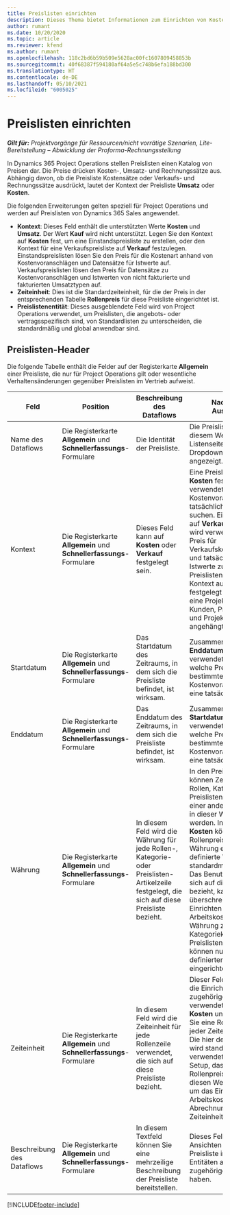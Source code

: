 ```yaml
---
title: Preislisten einrichten
description: Dieses Thema bietet Informationen zum Einrichten von Kosten- und Verkaufspreislisten.
author: rumant
ms.date: 10/20/2020
ms.topic: article
ms.reviewer: kfend
ms.author: rumant
ms.openlocfilehash: 118c2bd6b59b509e5628ac00fc1607809458853b
ms.sourcegitcommit: 40f68387f594180af64a5e5c748b6efa188bd300
ms.translationtype: HT
ms.contentlocale: de-DE
ms.lasthandoff: 05/10/2021
ms.locfileid: "6005025"
---
```

# <a name="set-up-price-lists"></a>Preislisten einrichten

_**Gilt für:** Projektvorgänge für Ressourcen/nicht vorrätige Szenarien, Lite-Bereitstellung – Abwicklung der Proforma-Rechnungsstellung_

In Dynamics 365 Project Operations stellen Preislisten einen Katalog von Preisen dar. Die Preise drücken Kosten-, Umsatz- und Rechnungssätze aus. Abhängig davon, ob die Preisliste Kostensätze oder Verkaufs- und Rechnungssätze ausdrückt, lautet der Kontext der Preisliste **Umsatz** oder **Kosten**.

Die folgenden Erweiterungen gelten speziell für Project Operations und werden auf Preislisten von Dynamics 365 Sales angewendet.

- **Kontext**: Dieses Feld enthält die unterstützten Werte **Kosten** und **Umsatz**. Der Wert **Kauf** wird nicht unterstützt. Legen Sie den Kontext auf **Kosten** fest, um eine Einstandspreisliste zu erstellen, oder den Kontext für eine Verkaufspreisliste auf **Verkauf** festzulegen. Einstandspreislisten lösen Sie den Preis für die Kostenart anhand von Kostenvoranschlägen und Datensätze für Istwerte auf. Verkaufspreislisten lösen den Preis für Datensätze zu Kostenvoranschlägen und Istwerten von nicht fakturierte und fakturierten Umsatztypen auf.
- **Zeiteinheit**: Dies ist die Standardzeiteinheit, für die der Preis in der entsprechenden Tabelle **Rollenpreis** für diese Preisliste eingerichtet ist.
- **Preislistenentität**: Dieses ausgeblendete Feld wird von Project Operations verwendet, um Preislisten, die angebots- oder vertragsspezifisch sind, von Standardlisten zu unterscheiden, die standardmäßig und global anwendbar sind.

## <a name="price-list-header"></a>Preislisten-Header

Die folgende Tabelle enthält die Felder auf der Registerkarte **Allgemein** einer Preisliste, die nur für Project Operations gilt oder wesentliche Verhaltensänderungen gegenüber Preislisten im Vertrieb aufweist.

| Feld | Position | Beschreibung des Dataflows | Nachgelagerte Auswirkungen |
| --- | --- | --- | --- |
| Name des Dataflows | Die Registerkarte **Allgemein** und **Schnellerfassungs**-Formulare | Die Identität der Preisliste. | Die Preisliste wird mit diesem Wert auf allen Listenseiten und Dropdownoptionen angezeigt.|
| Kontext | Die Registerkarte **Allgemein** und **Schnellerfassungs**-Formulare | Dieses Feld kann auf **Kosten** oder **Verkauf** festgelegt sein. | Eine Preisliste, die auf **Kosten** festgelegt ist, wird verwendet, um den Preis für Kostenvoranschläge und tatsächliche Kosten zu suchen. Eine Preisliste, die auf **Verkauf** festgelegt ist, wird verwendet, um den Preis für Verkaufskostenvoranschläge und tatsächliche Umsatz-Istwerte zu suchen. Nur Preislisten, für die der Kontext auf **Umsatz** festgelegt ist, können an eine Projektpreisliste für Kunden, Projektangebote und Projektverträge angehängt werden. |
| Startdatum | Die Registerkarte **Allgemein** und **Schnellerfassungs**-Formulare | Das Startdatum des Zeitraums, in dem sich die Preisliste befindet, ist wirksam. | Zusammen mit dem Feld **Enddatum** wird dieses Feld verwendet, um festzulegen, welche Preisliste für einen bestimmten Kostenvoranschlag oder eine tatsächliche Zeile gilt. |
| Enddatum | Die Registerkarte **Allgemein** und **Schnellerfassungs**-Formulare | Das Enddatum des Zeitraums, in dem sich die Preisliste befindet, ist wirksam. | Zusammen mit dem Feld **Startdatum** wird dieses Feld verwendet, um festzulegen, welche Preisliste für einen bestimmten Kostenvoranschlag oder eine tatsächliche Zeile gilt. |
| Währung | Die Registerkarte **Allgemein** und **Schnellerfassungs**-Formulare | In diesem Feld wird die Währung für jede Rollen-, Kategorie- oder Preislisten-Artikelzeile festgelegt, die sich auf diese Preisliste bezieht. | In den Preislisten **Verkauf** können Zeilen für Preislisten, Rollen, Kategorien oder Preislistenelemente nicht in einer anderen Währung als in dieser Währung erstellt werden. In den Preislisten **Kosten** können Sie eine Rollenpreislinie in jeder Währung erstellen. Die hier definierte Währung wird standardmäßig verwendet. Das Benutzer-Setup, das sich auf die Rollenpreise bezieht, kann diesen Wert überschreiben, um das Einrichten des Arbeitskostensatzes in jeder Währung zu ermöglichen. Kategoriekostensätze und Preislistenelementkosten können nur in der hier definierten Währung eingerichtet werden. |
| Zeiteinheit | Die Registerkarte **Allgemein** und **Schnellerfassungs**-Formulare | In diesem Feld wird die Zeiteinheit für jede Rollenzeile verwendet, die sich auf diese Preisliste bezieht. | Dieser Feldwert wird nur für die Einrichtung des zugehörigen Rollenpreises verwendet. In den Preislisten **Kosten** und **Verkauf** können Sie eine Rollenpreiszeile in jeder Zeiteinheit erstellen. Die hier definierte Zeiteinheit wird standardmäßig verwendet. Das Benutzer-Setup, das sich auf die Rollenpreise bezieht, kann diesen Wert überschreiben, um das Einrichten des Arbeitskosten- und Abrechnungssatzes in jeder Zeiteinheit zu ermöglichen. |
| Beschreibung des Dataflows | Die Registerkarte **Allgemein** und **Schnellerfassungs**-Formulare | In diesem Textfeld können Sie eine mehrzeilige Beschreibung der Preisliste bereitstellen. | Dieses Feld wird in den Ansichten **Zugeordnet** in der Preisliste in verschiedenen Entitäten angezeigt, die zugehörige Preislisten haben. |


[!INCLUDE[footer-include](../includes/footer-banner.md)]